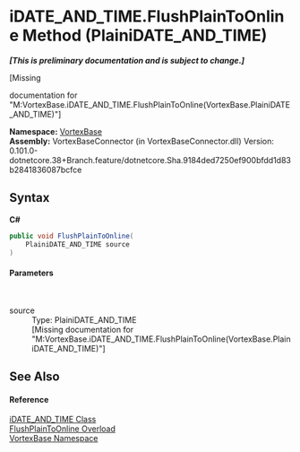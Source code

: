 # iDATE_AND_TIME.FlushPlainToOnline Method (PlainiDATE_AND_TIME)
 _**\[This is preliminary documentation and is subject to change.\]**_

\[Missing <summary> documentation for "M:VortexBase.iDATE_AND_TIME.FlushPlainToOnline(VortexBase.PlainiDATE_AND_TIME)"\]

**Namespace:**&nbsp;<a href="N_VortexBase.md">VortexBase</a><br />**Assembly:**&nbsp;VortexBaseConnector (in VortexBaseConnector.dll) Version: 0.101.0-dotnetcore.38+Branch.feature/dotnetcore.Sha.9184ded7250ef900bfdd1d83b2841836087bcfce

## Syntax

**C#**<br />
``` C#
public void FlushPlainToOnline(
	PlainiDATE_AND_TIME source
)
```


#### Parameters
&nbsp;<dl><dt>source</dt><dd>Type: PlainiDATE_AND_TIME<br />\[Missing <param name="source"/> documentation for "M:VortexBase.iDATE_AND_TIME.FlushPlainToOnline(VortexBase.PlainiDATE_AND_TIME)"\]</dd></dl>

## See Also


#### Reference
<a href="T_VortexBase_iDATE_AND_TIME.md">iDATE_AND_TIME Class</a><br /><a href="Overload_VortexBase_iDATE_AND_TIME_FlushPlainToOnline.md">FlushPlainToOnline Overload</a><br /><a href="N_VortexBase.md">VortexBase Namespace</a><br />